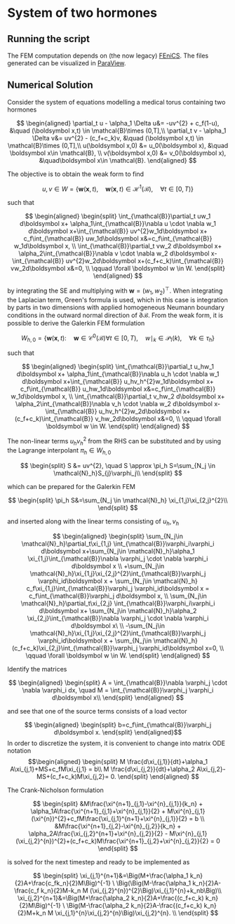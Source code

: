 # System of two hormones
## Running the script
The FEM computation depends on (the now legacy) [FEniCS](https://fenicsproject.org/download/archive/). The files generated can be visualized in [ParaView](https://www.paraview.org/). 
## Numerical Solution
Consider the system of equations modelling a medical torus containing
two hormones

$$
\begin{aligned}
   \partial_t u - \alpha_1 \Delta u&= -uv^{2} + c_f(1-u), &\quad (\boldsymbol x,t) \in \mathcal{B}\times (0,T],\\ 
   \partial_t v - \alpha_1 \Delta v&= uv^{2} - (c_f+c_k)v, &\quad (\boldsymbol x,t) \in \mathcal{B}\times (0,T],\\
   u(\boldsymbol x,0) &= u_0(\boldsymbol x), &\quad \boldsymbol x\in \mathcal{B}, \\
   v(\boldsymbol x,0) &= v_0(\boldsymbol x), &\quad\boldsymbol x\in \mathcal{B}.
\end{aligned}
$$

The objective is to obtain the weak form to find

$$
u, v \in W = \lbrace\boldsymbol w(\boldsymbol x,t), \quad \boldsymbol w(\boldsymbol x,t) \in \mathcal{H}^{1}(\mathcal{B}), \quad \forall t \in [0,T)\rbrace
$$

such that

$$
\begin{aligned}
  \begin{split}
    \int_{\mathcal{B}}\partial_t uw_1 d\boldsymbol x+ \alpha_1\int_{\mathcal{B}}\nabla u \cdot \nabla w_1 d\boldsymbol x+\int_{\mathcal{B}} uv^{2}w_1d\boldsymbol x+ c_f\int_{\mathcal{B}} uw_1d\boldsymbol x&=c_f\int_{\mathcal{B}} w_1d\boldsymbol x, \\
    \int_{\mathcal{B}}\partial_t vw_2 d\boldsymbol x+ \alpha_2\int_{\mathcal{B}}\nabla v \cdot \nabla w_2 d\boldsymbol x-\int_{\mathcal{B}} uv^{2}w_2d\boldsymbol x+(c_f+c_k)\int_{\mathcal{B}} vw_2d\boldsymbol x&=0, \\
    \qquad \forall \boldsymbol w \in W.
  \end{split}
\end{aligned}
$$

by integrating the SE and multiplying with
$\boldsymbol w = (w_1,w_2)^{\top}$. When integrating the Laplacian term,
Green's formula is used, which in this case is integration by parts in
two dimensions with applied homogeneous Neumann boundary conditions in
the outward normal direction of $\partial \mathcal{B}$. From the weak
form, it is possible to derive the Galerkin FEM formulation

$$
W_{h,0} = \lbrace\boldsymbol w(\boldsymbol x,t): \quad \boldsymbol w \in \mathcal{C}^{0}(\mathcal{B})\forall t \in [0,T), \quad w\mid_k \in \mathcal{P}_1(k), \quad \forall k \in \tau_h\rbrace
$$

such that

$$
\begin{aligned}
  \begin{split}
    \int_{\mathcal{B}}\partial_t u_hw_1 d\boldsymbol x+ \alpha_1\int_{\mathcal{B}}\nabla u_h \cdot \nabla w_1 d\boldsymbol x+\int_{\mathcal{B}} u_hv_h^{2}w_1d\boldsymbol x+ c_f\int_{\mathcal{B}} u_hw_1d\boldsymbol x&=c_f\int_{\mathcal{B}} w_1d\boldsymbol x, \\
    \int_{\mathcal{B}}\partial_t v_hw_2 d\boldsymbol x+ \alpha_2\int_{\mathcal{B}}\nabla v_h \cdot \nabla w_2 d\boldsymbol x-\int_{\mathcal{B}} u_hv_h^{2}w_2d\boldsymbol x+(c_f+c_k)\int_{\mathcal{B}} v_hw_2d\boldsymbol x&=0, \\
    \qquad \forall \boldsymbol w \in W.
  \end{split}
\end{aligned}
$$

The non-linear terms $u_hv_h^2$ from the RHS can be
substituted and by using the Lagrange interpolant $\pi_h \in  W_{h,0}$

$$
\begin{split}
    S &= uv^{2}, \quad S \approx \pi_h S=\sum_{N_j \in  \mathcal{N}_h}S_{j}\varphi_j\\
  \end{split}
$$

which can be prepared for the Galerkin FEM

$$
\begin{split}
    \pi_h S&=\sum_{N_j \in \mathcal{N}_h} \xi_{1,j}\xi_{2,j}^{2}\\
  \end{split}
$$

and inserted along with the linear terms consisting of $u_h, v_h$ 

$$
\begin{aligned}
  \begin{split}
    \sum_{N_j\in \mathcal{N}_h}\partial_t\xi_{1,j} \int_{\mathcal{B}}\varphi_i\varphi_i d\boldsymbol x+\sum_{N_j\in \mathcal{N}_h}\alpha_1 \xi_{1,j}\int_{\mathcal{B}}\nabla \varphi_j \cdot \nabla \varphi_i d\boldsymbol x \\
    +\sum_{N_j\in \mathcal{N}_h}\xi_{1,j}\xi_{2,j}^{2}\int_{\mathcal{B}}\varphi_j \varphi_id\boldsymbol x + \sum_{N_j\in \mathcal{N}_h} c_f\xi_{1,j}\int_{\mathcal{B}}\varphi_j \varphi_id\boldsymbol x
    = c_f\int_{\mathcal{B}}\varphi_j d\boldsymbol x, \\
    \sum_{N_j\in \mathcal{N}_h}\partial_t\xi_{2,j} \int_{\mathcal{B}}\varphi_i\varphi_i d\boldsymbol x+ \sum_{N_j\in \mathcal{N}_h}\alpha_2 \xi_{2,j}\int_{\mathcal{B}}\nabla \varphi_j \cdot \nabla \varphi_i d\boldsymbol x\ \\
    -\sum_{N_j\in \mathcal{N}_h}\xi_{1,j}\xi_{2,j}^{2}\int_{\mathcal{B}}\varphi_j \varphi_id\boldsymbol x + \sum_{N_j\in \mathcal{N}_h}(c_f+c_k)\xi_{2,j}\int_{\mathcal{B}}\varphi_j \varphi_id\boldsymbol x=0, \\
    \qquad \forall \boldsymbol w \in W.
  \end{split}
\end{aligned}
$$

Identify the matrices

$$
\begin{aligned}
  \begin{split}
    A = \int_{\mathcal{B}}\nabla \varphi_j \cdot \nabla \varphi_i dx, \quad M = \int_{\mathcal{B}}\varphi_j \varphi_i d\boldsymbol x\\  
  \end{split}
\end{aligned}
$$

and see that one of the source terms consists of a load vector

$$
\begin{aligned}
  \begin{split}
    b=c_f\int_{\mathcal{B}}\varphi_j d\boldsymbol x.
  \end{split}
\end{aligned}$$ In order to discretize the system, it is convenient to
change into matrix ODE notation $$\begin{aligned}
  \begin{split}
    M \frac{d\xi_{j,1}}{dt}+\alpha_1 A\xi_{j,1}+MS+c_fM\xi_{j,1} = b\\
    M \frac{d\xi_{j,2}}{dt}+\alpha_2 A\xi_{j,2}-MS+(c_f+c_k)M\xi_{j,2}= 0.
  \end{split}
\end{aligned}
$$

The Crank-Nicholson formulation

$$
\begin{split}
    &M\frac{\xi^{n+1}_{j,1}-\xi^{n}_{j,1}}{k_n} + \alpha_1A\frac{\xi^{n+1}_{j,1}+\xi^{n}_{j,1}}{2} + M\xi^{n}_{j,1}(\xi^{n})^{2}+c_fM\frac{\xi_{j,1}^{n+1}+\xi^{n}_{j,1}}{2} = b \\
    &M\frac{\xi^{n+1}_{j,2}-\xi^{n}_{j,2}}{k_n} + \alpha_2A\frac{\xi_{j,2}^{n+1}+\xi^{n}_{j,2}}{2} - M\xi^{n}_{j,1}(\xi_{j,2}^{n})^{2}+(c_f+c_k)M\frac{\xi^{n+1}_{j,2}+\xi^{n}_{j,2}}{2} = 0
  \end{split}
$$

is solved for the next timestep and ready to be implemented as

$$
\begin{split}
    \xi_{j,1}^{n+1}&=\Big(M+\frac{\alpha_1 k_n}{2}A+\frac{c_fk_n}{2}M\Big)^{-1} \
    \Big(\Big(M-\frac{\alpha_1 k_n}{2}A-\frac{c_f k_n}{2}M-k_n M (\xi_{j,2}^{n})^{2}\Big)\xi_{j,1}^{n}+k_nb\Big)\\
    \xi_{j,2}^{n+1}&=\Big(M+\frac{\alpha_2 k_n}{2}A+\frac{(c_f+c_k) k_n}{2}M\Big)^{-1} \
    \Big(M-\frac{\alpha_2 k_n}{2}A-\frac{(c_f+c_k) k_n}{2}M+k_n M \xi_{j,1}^{n}\xi_{j,2}^{n}\Big)\xi_{j,2}^{n}. \\
  \end{split}
  $$
